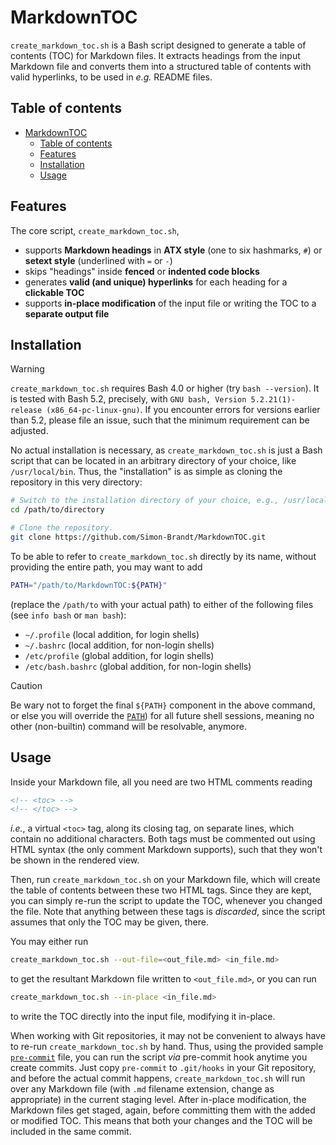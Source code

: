 # MarkdownTOC

`create_markdown_toc.sh` is a Bash script designed to generate a table of contents (TOC) for Markdown files. It extracts headings from the input Markdown file and converts them into a structured table of contents with valid hyperlinks, to be used in *e.g.* README files.

## Table of contents

<!-- <toc> -->
- [MarkdownTOC](#markdowntoc)
  - [Table of contents](#table-of-contents)
  - [Features](#features)
  - [Installation](#installation)
  - [Usage](#usage)
<!-- </toc> -->

## Features

The core script, `create_markdown_toc.sh`,

- supports **Markdown headings** in **ATX style** (one to six hashmarks, `#`) or **setext style** (underlined with `=` or `-`)
- skips "headings" inside **fenced** or **indented code blocks**
- generates **valid (and unique) hyperlinks** for each heading for a **clickable TOC**
- supports **in-place modification** of the input file or writing the TOC to a **separate output file**

## Installation

> [!WARNING]
> `create_markdown_toc.sh` requires Bash 4.0 or higher (try `bash --version`). It is tested with Bash 5.2, precisely, with `GNU bash, Version 5.2.21(1)-release (x86_64-pc-linux-gnu)`. If you encounter errors for versions earlier than 5.2, please file an issue, such that the minimum requirement can be adjusted.

No actual installation is necessary, as `create_markdown_toc.sh` is just a Bash script that can be located in an arbitrary directory of your choice, like `/usr/local/bin`. Thus, the "installation" is as simple as cloning the repository in this very directory:

```bash
# Switch to the installation directory of your choice, e.g., /usr/local/bin.
cd /path/to/directory

# Clone the repository.
git clone https://github.com/Simon-Brandt/MarkdownTOC.git
```

To be able to refer to `create_markdown_toc.sh` directly by its name, without providing the entire path, you may want to add

```bash
PATH="/path/to/MarkdownTOC:${PATH}"
```

(replace the `/path/to` with your actual path) to either of the following files (see `info bash` or `man bash`):

- `~/.profile` (local addition, for login shells)
- `~/.bashrc` (local addition, for non-login shells)
- `/etc/profile` (global addition, for login shells)
- `/etc/bash.bashrc` (global addition, for non-login shells)

> [!CAUTION]
> Be wary not to forget the final `${PATH}` component in the above command, or else you will override the [`PATH`](https://www.gnu.org/software/bash/manual/html_node/Bourne-Shell-Variables.html#index-PATH "gnu.org &rightarrow; Bourne Shell Variables &rightarrow; PATH")) for all future shell sessions, meaning no other (non-builtin) command will be resolvable, anymore.

## Usage

Inside your Markdown file, all you need are two HTML comments reading

```html
<!-- <toc> -->
<!-- </toc> -->
```

*i.e.*, a virtual `<toc>` tag, along its closing tag, on separate lines, which contain no additional characters. Both tags must be commented out using HTML syntax (the only comment Markdown supports), such that they won't be shown in the rendered view.

Then, run `create_markdown_toc.sh` on your Markdown file, which will create the table of contents between these two HTML tags. Since they are kept, you can simply re-run the script to update the TOC, whenever you changed the file. Note that anything between these tags is *discarded*, since the script assumes that only the TOC may be given, there.

You may either run

```bash
create_markdown_toc.sh --out-file=<out_file.md> <in_file.md>
```

to get the resultant Markdown file written to `<out_file.md>`, or you can run

```bash
create_markdown_toc.sh --in-place <in_file.md>
```

to write the TOC directly into the input file, modifying it in-place.

When working with Git repositories, it may not be convenient to always have to re-run `create_markdown_toc.sh` by hand. Thus, using the provided sample [`pre-commit`](pre-commit) file, you can run the script *via* pre-commit hook anytime you create commits. Just copy `pre-commit` to `.git/hooks` in your Git repository, and before the actual commit happens, `create_markdown_toc.sh` will run over any Markdown file (with `.md` filename extension, change as appropriate) in the current staging level. After in-place modification, the Markdown files get staged, again, before committing them with the added or modified TOC. This means that both your changes and the TOC will be included in the same commit.
